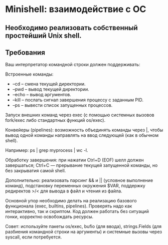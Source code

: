 # Minishell: взаимодействие с ОС
## Необходимо реализовать собственный простейший Unix shell.

## Требования
Ваш интерпретатор командной строки должен поддерживать:

Встроенные команды:
- –cd <path> – смена текущей директории.
- –pwd – вывод текущей директории.
- –echo <args> – вывод аргументов.
- –kill <pid> – послать сигнал завершения процессу с заданным PID.
- –ps – вывести список запущенных процессов.

Запуск внешних команд через exec (с помощью системных вызовов fork/exec либо стандартных функций os/exec).

Конвейеры (pipelines): возможность объединять команды через |, чтобы вывод одной команды направлять на ввод следующей (как в обычном shell).

Например: ps | grep myprocess | wc -l.

Обработку завершения: при нажатии Ctrl+D (EOF) шелл должен завершаться; Ctrl+C — прерывание текущей запущенной команды, но без закрыватия самой shell.

Дополнительно: реализовать парсинг && и || (условное выполнение команд), подстановку переменных окружения $VAR, поддержку редиректов >/< для вывода в файл и чтения из файла.

Основной упор необходимо делать на реализацию базового функционала (exec, builtins, pipelines). Проверять надо как интерактивно, так и скриптом. Код должен работать без ситуаций гонки, корректно освобождать ресурсы.

Совет: используйте пакеты os/exec, bufio (для ввода), strings.Fields (для разбиения командной строки на аргументы) и системные вызовы через syscall, если потребуется.